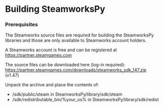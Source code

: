 # Building SteamworksPy

### Prerequisites

The Steamworks source files are required for building the SteamworksPy libraries and those are only available to
Steamworks account holders.

A Steamworks account is free and can be registered at https://partner.steamgames.com

The source files can be downloaded here (log-in
required): https://partner.steamgames.com/downloads/steamworks_sdk_147.zip (v1.47)

Unpack the archive and place the contents of:

- /sdk/public/steam in SteamworksPy/library/sdk/steam
- /sdk/redistributable_bin/%your_os% in SteamworksPy/library/sdk/redist
